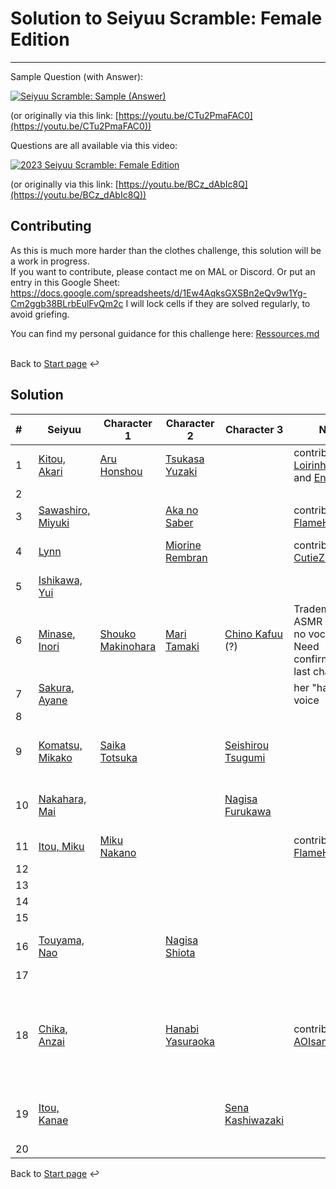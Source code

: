 # Solution to Seiyuu Scramble: Female Edition 

___

Sample Question (with Answer):

[![Seiyuu Scramble: Sample (Answer)](images/Seiyuu%20Scramble：%20Sample%20(Answer).jpg)](videos/Seiyuu%20Scramble：%20Sample%20(Answer)%20[CTu2PmaFAC0][vp09.00.41.08%201920x1080%20opus].mp4)

(or originally via this link: [https://youtu.be/CTu2PmaFAC0](https://youtu.be/CTu2PmaFAC0))

Questions are all available via this video:

[![2023 Seiyuu Scramble: Female Edition](images/2023%20Seiyuu%20Scramble：%20Female%20Edition.jpg)](videos/2023%20Seiyuu%20Scramble：%20Female%20Edition%20[BCz_dAbIc8Q][vp09.00.41.08%201920x1080%20opus].mp4)

(or originally via this link: [https://youtu.be/BCz_dAbIc8Q](https://youtu.be/BCz_dAbIc8Q))


## Contributing
As this is much more harder than the clothes challenge, this solution will be a work in progress.</br>
If you want to contribute, please contact me on MAL or Discord.
Or put an entry in this Google Sheet: https://docs.google.com/spreadsheets/d/1Ew4AqksGXSBn2eQv9w1Yg-Cm2ggb38BLrbEulFvQm2c
I will lock cells if they are solved regularly, to avoid griefing.


You can find my personal guidance for this challenge here:
[Ressources.md](Ressources.md)
</br>
</br>

Back to [Start page](../README.md) ↩️

## Solution

| # | Seiyuu | Character 1 | Character 2 | Character 3 | Notes | Audio Source |
| :--- | --- | --- | --- | --- | --- | --- |
| 1 | [Kitou, Akari](https://myanimelist.net/people/34951/Akari_Kitou) | [Aru Honshou](https://myanimelist.net/character/148606/Aru_Honshou) | [Tsukasa Yuzaki](https://myanimelist.net/character/163271/Tsukasa_Yuzaki) | | contributed by [Loirinha_Queen](https://myanimelist.net/profile/Loirinha_Queen) and [Enymu](https://myanimelist.net/profile/Enymu) | sample 3 from [>here<](https://youtu.be/w2MGcMeQQGc) |
| 2 | | | | | | |
| 3 | [Sawashiro, Miyuki](https://myanimelist.net/people/99/Miyuki_Sawashiro) | | [Aka no Saber](https://myanimelist.net/character/55977/Aka_no_Saber) | | contributed by [FlameHazeEmpa](https://myanimelist.net/profile/FlameHazeEmpa) | |
| 4 | [Lynn](https://myanimelist.net/people/10929/Lynn) | | [Miorine Rembran](https://myanimelist.net/character/212447/Miorine_Rembran) | | contributed by [CutieZia](https://myanimelist.net/profile/CutieZia) | sample 2 from [>here<](https://www.youtube.com/watch?v=TNZ-HuroA30) |
| 5 | [Ishikawa, Yui](https://myanimelist.net/people/5142/Yui_Ishikawa) |  | | | | |
| 6 | [Minase, Inori](https://myanimelist.net/people/11297/Inori_Minase) | [Shouko Makinohara](https://myanimelist.net/character/149616/Shouko_Makinohara) | [Mari Tamaki](https://myanimelist.net/character/157147/Mari_Tamaki) | [Chino Kafuu](https://myanimelist.net/character/94941/Chino_Kafuu) (?) | Trademark ASMR Voice, but no vocal range. Need confirmation for last characters | sample 1 from [>here<](https://youtu.be/J1fmvw8C174?t=209) |
| 7 | [Sakura, Ayane](https://myanimelist.net/people/11622/Ayane_Sakura) | | | | her "happy" voice | |
| 8 | | | | | | |
| 9 | [Komatsu, Mikako](https://myanimelist.net/people/10071/Mikako_Komatsu) | [Saika Totsuka](https://myanimelist.net/character/67071/Saika_Totsuka) | | [Seishirou Tsugumi](https://myanimelist.net/character/58885/Seishirou_Tsugumi) | | sample 3 Nisekoi OST [>here<](https://youtu.be/T1DUoqjMEI8) |
| 10 | [Nakahara, Mai](https://myanimelist.net/people/31/Mai_Nakahara) | | | [Nagisa Furukawa](https://myanimelist.net/character/4604/Nagisa_Furukawa) | | sample 3 Clannad OST [>here<](https://youtu.be/J-P-NKwDneo) |
| 11 | [Itou, Miku](https://myanimelist.net/people/24413/Miku_Itou) | [Miku Nakano](https://myanimelist.net/character/160603/Miku_Nakano) | | | contributed by [FlameHazeEmpa](https://myanimelist.net/profile/FlameHazeEmpa) | |
| 12 | | | | | | |
| 13 | | | | | | |
| 14 | | | | | | |
| 15 | | | | | | |
| 16 | [Touyama, Nao](https://myanimelist.net/people/11184/Nao_Touyama) | | [Nagisa Shiota](https://myanimelist.net/character/65645/Nagisa_Shiota) | | | sample 2 from [>here<](https://youtu.be/K2UlnxCPYCk) |
| 17 | | | | | | |
| 18 | [Chika, Anzai](https://myanimelist.net/people/11030/Chika_Anzai) | | [Hanabi Yasuraoka](https://myanimelist.net/character/128503/Hanabi_Yasuraoka) | | contributed by [AOIsama](https://myanimelist.net/profile/AOIsama) | no sample source but extensive audio is [>here<](https://www.youtube.com/watch?v=-uI0HEKZgGA) for no. 3 |
| 19 | [Itou, Kanae](https://myanimelist.net/people/762/Kanae_Itou) | | | [Sena Kashiwazaki](https://myanimelist.net/character/37514/Sena_Kashiwazaki) | | sample 3 Haganai OST [>here<](https://youtu.be/nKa06MddcFE) |
| 20 | | | | | | |

Back to [Start page](../README.md) ↩️
